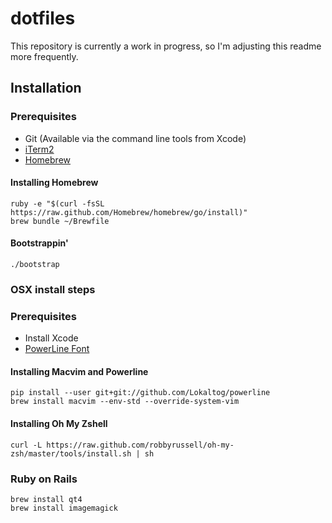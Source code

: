 dotfiles
========

This repository is currently a work in progress, so I'm adjusting this readme more frequently.

## Installation

### Prerequisites

* Git (Available via the command line tools from Xcode)
* [iTerm2](http://www.iterm2.com/)
* [Homebrew](http://mxcl.github.io/homebrew/)

#### Installing Homebrew

    ruby -e "$(curl -fsSL https://raw.github.com/Homebrew/homebrew/go/install)"
    brew bundle ~/Brewfile
    
#### Bootstrappin'

    ./bootstrap
    
### OSX install steps

### Prerequisites

* Install Xcode
* [PowerLine Font](https://github.com/Lokaltog/powerline-fonts/)

#### Installing Macvim and Powerline

    pip install --user git+git://github.com/Lokaltog/powerline
    brew install macvim --env-std --override-system-vim
    
#### Installing Oh My Zshell

    curl -L https://raw.github.com/robbyrussell/oh-my-zsh/master/tools/install.sh | sh

### Ruby on Rails

    brew install qt4
    brew install imagemagick
